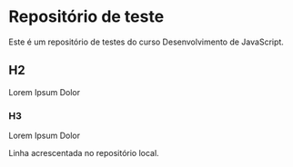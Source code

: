 # Repositório de teste
Este é um repositório de testes do curso Desenvolvimento de JavaScript.

## H2
Lorem Ipsum Dolor

### H3
Lorem Ipsum Dolor

Linha acrescentada no repositório local.